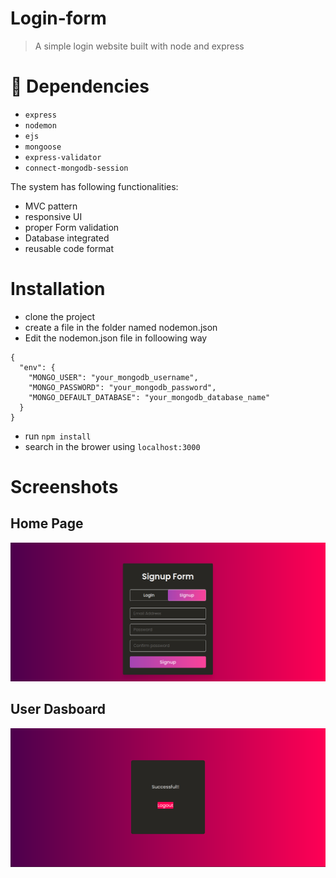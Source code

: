 # Login-form
> A simple login website built with node and express

# :closed_lock_with_key: Dependencies
- `express` 
- `nodemon`
- `ejs`
- `mongoose`
- `express-validator`
- `connect-mongodb-session`

The system has following functionalities:
- MVC pattern
- responsive UI
- proper Form validation
- Database integrated
- reusable code format

# Installation 
- clone the project
- create a file in the folder named nodemon.json
- Edit the nodemon.json file in folloowing way

```
{
  "env": {
    "MONGO_USER": "your_mongodb_username",
    "MONGO_PASSWORD": "your_mongodb_password",
    "MONGO_DEFAULT_DATABASE": "your_mongodb_database_name"
  }
}

```
- run `npm install`
- search in the brower using `localhost:3000`



# Screenshots
## Home Page
![](Login_page.png)

## User Dasboard
![](user_dashboard.png)


 
